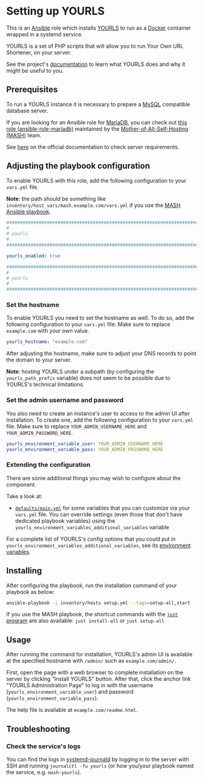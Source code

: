 <!--
SPDX-FileCopyrightText: 2020 - 2024 MDAD project contributors
SPDX-FileCopyrightText: 2020 - 2024 Slavi Pantaleev
SPDX-FileCopyrightText: 2020 Aaron Raimist
SPDX-FileCopyrightText: 2020 Chris van Dijk
SPDX-FileCopyrightText: 2020 Dominik Zajac
SPDX-FileCopyrightText: 2020 Mickaël Cornière
SPDX-FileCopyrightText: 2022 François Darveau
SPDX-FileCopyrightText: 2022 Julian Foad
SPDX-FileCopyrightText: 2022 Warren Bailey
SPDX-FileCopyrightText: 2023 Antonis Christofides
SPDX-FileCopyrightText: 2023 Felix Stupp
SPDX-FileCopyrightText: 2023 Pierre 'McFly' Marty
SPDX-FileCopyrightText: 2024 - 2025 Suguru Hirahara

SPDX-License-Identifier: AGPL-3.0-or-later
-->

# Setting up YOURLS

This is an [Ansible](https://www.ansible.com/) role which installs [YOURLS](https://yourls.org) to run as a [Docker](https://www.docker.com/) container wrapped in a systemd service.

YOURLS is a set of PHP scripts that will allow you to run Your Own URL Shortener, on your server.

See the project's [documentation](https://yourls.org/docs) to learn what YOURLS does and why it might be useful to you.

## Prerequisites

To run a YOURLS instance it is necessary to prepare a [MySQL](https://www.mysql.com/) compatible database server.

If you are looking for an Ansible role for [MariaDB](https://mariadb.org/), you can check out [this role (ansible-role-mariadb)](https://github.com/mother-of-all-self-hosting/ansible-role-mariadb) maintained by the [Mother-of-All-Self-Hosting (MASH)](https://github.com/mother-of-all-self-hosting) team.

See [here](https://yourls.org/docs#server-requirements) on the official documentation to check server requirements.

## Adjusting the playbook configuration

To enable YOURLS with this role, add the following configuration to your `vars.yml` file.

**Note**: the path should be something like `inventory/host_vars/mash.example.com/vars.yml` if you use the [MASH Ansible playbook](https://github.com/mother-of-all-self-hosting/mash-playbook).

```yaml
########################################################################
#                                                                      #
# yourls                                                               #
#                                                                      #
########################################################################

yourls_enabled: true

########################################################################
#                                                                      #
# yourls                                                               #
#                                                                      #
########################################################################
```

### Set the hostname

To enable YOURLS you need to set the hostname as well. To do so, add the following configuration to your `vars.yml` file. Make sure to replace `example.com` with your own value.

```yaml
yourls_hostname: "example.com"
```

After adjusting the hostname, make sure to adjust your DNS records to point the domain to your server.

**Note**: hosting YOURLS under a subpath (by configuring the `yourls_path_prefix` variable) does not seem to be possible due to YOURLS's technical limitations.

### Set the admin username and password

You also need to create an instance's user to access to the admin UI after installation. To create one, add the following configuration to your `vars.yml` file. Make sure to replace `YOUR_ADMIN_USERNAME_HERE` and `YOUR_ADMIN_PASSWORD_HERE`.

```yaml
yourls_environment_variable_user: YOUR_ADMIN_USERNAME_HERE
yourls_environment_variable_pass: YOUR_ADMIN_PASSWORD_HERE
```

### Extending the configuration

There are some additional things you may wish to configure about the component.

Take a look at:

- [`defaults/main.yml`](../defaults/main.yml) for some variables that you can customize via your `vars.yml` file. You can override settings (even those that don't have dedicated playbook variables) using the `yourls_environment_variables_additional_variables` variable

For a complete list of YOURLS's config options that you could put in `yourls_environment_variables_additional_variables`, see its [environment variables](https://yourls.org/docs/guide/essentials/configuration).

## Installing

After configuring the playbook, run the installation command of your playbook as below:

```sh
ansible-playbook -i inventory/hosts setup.yml --tags=setup-all,start
```

If you use the MASH playbook, the shortcut commands with the [`just` program](https://github.com/spantaleev/matrix-docker-ansible-deploy/blob/master/docs/just.md) are also available: `just install-all` or `just setup-all`

## Usage

After running the command for installation, YOURLS's admin UI is available at the specified hostname with `/admin/` such as `example.com/admin/`.

First, open the page with a web browser to complete installation on the server by clicking "Install YOURLS" button. After that, click the anchor link "YOURLS Administration Page" to log in with the username (`yourls_environment_variable_user`) and password (`yourls_environment_variable_pass`).

The help file is available at `example.com/readme.html`.

## Troubleshooting

### Check the service's logs

You can find the logs in [systemd-journald](https://www.freedesktop.org/software/systemd/man/systemd-journald.service.html) by logging in to the server with SSH and running `journalctl -fu yourls` (or how you/your playbook named the service, e.g. `mash-yourls`).

